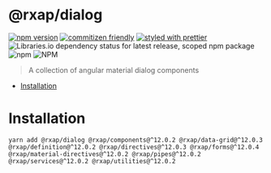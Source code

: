 @rxap/dialog
======

[![npm version](https://img.shields.io/npm/v/@rxap/dialog?style=flat-square)](https://www.npmjs.com/package/@rxap/dialog)
[![commitizen friendly](https://img.shields.io/badge/commitizen-friendly-brightgreen.svg?style=flat-square)](https://commitizen.github.io/cz-cli/)
[![styled with prettier](https://img.shields.io/badge/styled_with-prettier-ff69b4.svg?style=flat-square)](https://github.com/prettier/prettier)
![Libraries.io dependency status for latest release, scoped npm package](https://img.shields.io/librariesio/release/npm/@rxap/dialog)
![npm](https://img.shields.io/npm/dm/@rxap/dialog)
![NPM](https://img.shields.io/npm/l/@rxap/dialog)

> A collection of angular material dialog components

- [Installation](#installation)

# Installation

```
yarn add @rxap/dialog @rxap/components@^12.0.2 @rxap/data-grid@^12.0.3 @rxap/definition@^12.0.2 @rxap/directives@^12.0.3 @rxap/forms@^12.0.4 @rxap/material-directives@^12.0.2 @rxap/pipes@^12.0.2 @rxap/services@^12.0.2 @rxap/utilities@^12.0.2
```

